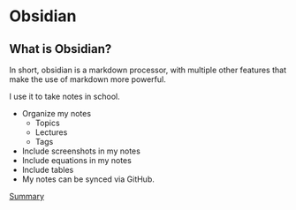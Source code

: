 

# Obsidian

## What is Obsidian?

In short, obsidian is a markdown processor, with multiple other features that make the use of markdown more powerful.

I use it to take notes in school.

- Organize my notes 
	- Topics 
	- Lectures
	- Tags
- Include screenshots in my notes
- Include equations in my notes
- Include tables
- My notes can be synced via GitHub.

[Summary](./summary.md)
